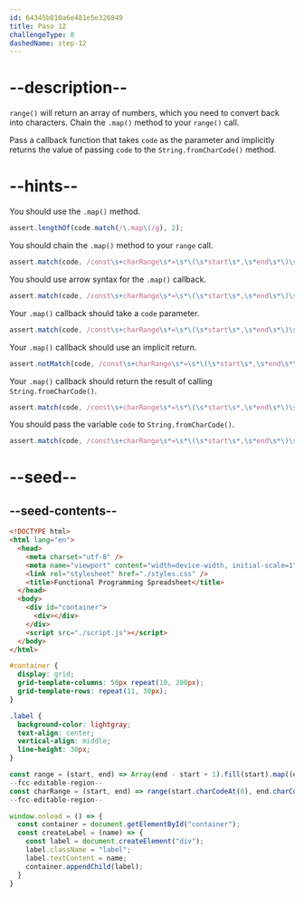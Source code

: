 ```yaml
---
id: 64345b810a6e481e5e326849
title: Paso 12
challengeType: 0
dashedName: step-12
---
```


# --description--

`range()` will return an array of numbers, which you need to convert back into characters. Chain the `.map()` method to your `range()` call.

Pass a callback function that takes `code` as the parameter and implicitly returns the value of passing `code` to the `String.fromCharCode()` method.

# --hints--

You should use the `.map()` method.

```js
assert.lengthOf(code.match(/\.map\(/g), 2);
```

You should chain the `.map()` method to your `range` call.

```js
assert.match(code, /const\s+charRange\s*=\s*\(\s*start\s*,\s*end\s*\)\s*=>\s*range\(\s*start\.charCodeAt\(\s*0\s*\)\s*,\s*end\.charCodeAt\(\s*0\s*\)\s*\)\.map\(/);
```

You should use arrow syntax for the `.map()` callback.

```js
assert.match(code, /const\s+charRange\s*=\s*\(\s*start\s*,\s*end\s*\)\s*=>\s*range\(\s*start\.charCodeAt\(\s*0\s*\)\s*,\s*end\.charCodeAt\(\s*0\s*\)\s*\)\.map\(\s*(\(.*\)|[^\s()]+)\s*=>/);
```

Your `.map()` callback should take a `code` parameter.

```js
assert.match(code, /const\s+charRange\s*=\s*\(\s*start\s*,\s*end\s*\)\s*=>\s*range\(\s*start\.charCodeAt\(\s*0\s*\)\s*,\s*end\.charCodeAt\(\s*0\s*\)\s*\)\.map\(\s*(\(\s*code\s*\)|code)\s*=>/);
```

Your `.map()` callback should use an implicit return.

```js
assert.notMatch(code, /const\s+charRange\s*=\s*\(\s*start\s*,\s*end\s*\)\s*=>\s*range\(\s*start\.charCodeAt\(\s*0\s*\)\s*,\s*end\.charCodeAt\(\s*0\s*\)\s*\)\.map\(\s*(\(\s*code\s*\)|code)\s*=>\s*\{/);
```

Your `.map()` callback should return the result of calling `String.fromCharCode()`.

```js
assert.match(code, /const\s+charRange\s*=\s*\(\s*start\s*,\s*end\s*\)\s*=>\s*range\(\s*start\.charCodeAt\(\s*0\s*\)\s*,\s*end\.charCodeAt\(\s*0\s*\)\s*\)\.map\(\s*(\(\s*code\s*\)|code)\s*=>\s*String\.fromCharCode\(/);
```

You should pass the variable `code` to `String.fromCharCode()`.

```js
assert.match(code, /const\s+charRange\s*=\s*\(\s*start\s*,\s*end\s*\)\s*=>\s*range\(\s*start\.charCodeAt\(\s*0\s*\)\s*,\s*end\.charCodeAt\(\s*0\s*\)\s*\)\.map\(\s*(\(\s*code\s*\)|code)\s*=>\s*String\.fromCharCode\(\s*code\s*\)/);
```

# --seed--

## --seed-contents--

```html
<!DOCTYPE html>
<html lang="en">
  <head>
    <meta charset="utf-8" />
    <meta name="viewport" content="width=device-width, initial-scale=1" />
    <link rel="stylesheet" href="./styles.css" />
    <title>Functional Programming Spreadsheet</title>
  </head>
  <body>
    <div id="container">
      <div></div>
    </div>
    <script src="./script.js"></script>
  </body>
</html>
```

```css
#container {
  display: grid;
  grid-template-columns: 50px repeat(10, 200px);
  grid-template-rows: repeat(11, 30px);
}

.label {
  background-color: lightgray;
  text-align: center;
  vertical-align: middle;
  line-height: 30px;
}
```

```js
const range = (start, end) => Array(end - start + 1).fill(start).map((element, index) => element + index);
--fcc-editable-region--
const charRange = (start, end) => range(start.charCodeAt(0), end.charCodeAt(0));
--fcc-editable-region--

window.onload = () => {
  const container = document.getElementById("container");
  const createLabel = (name) => {
    const label = document.createElement("div");
    label.className = "label";
    label.textContent = name;
    container.appendChild(label);
  }
}
```
